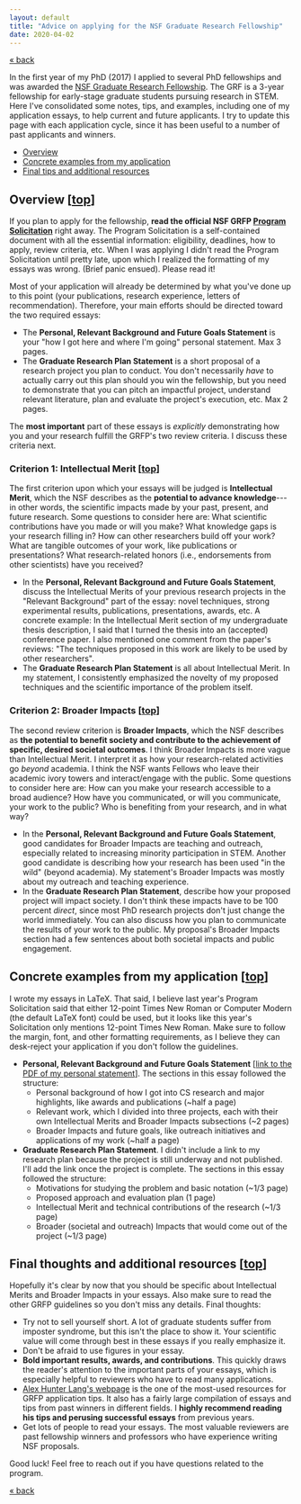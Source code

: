 ```yaml
---
layout: default
title: "Advice on applying for the NSF Graduate Research Fellowship"
date: 2020-04-02
---
```


[« back](./)

In the first year of my PhD (2017) I applied to several PhD fellowships and was awarded the <a href="https://www.nsfgrfp.org/" target="_blank">NSF Graduate Research Fellowship</a>.
The GRF is a 3-year fellowship for early-stage graduate students pursuing research in STEM. 
Here I've consolidated some notes, tips, and examples, including one of my application essays, to help current and future applicants.
I try to update this page with each application cycle,  since it has been useful to a number of past applicants and winners.

- [Overview](#overview)
- [Concrete examples from my application](#my-application)
- [Final tips and additional resources](#final-thoughts)

<!--
- [Overview](#overview)
  - [Criterion 1: Intellectual Merit](#intellectual-merit)
  - [Criterion 2: Broader Impacts](#broader-impacts)
- [Concrete examples from my application](#my-application)
- [Final tips and additional resources](#final-thoughts)
-->

## <a name="overview">Overview</a> [<a href="#top">top</a>]


If you  plan to apply for the fellowship, 
 __read the official NSF GRFP <a href="https://www.nsf.gov/pubs/2020/nsf20587/nsf20587.pdf" target="_blank">Program Solicitation</a>__ right away.
 The Program Solicitation is a self-contained document with all the essential information: eligibility, deadlines, how to apply, review criteria, etc.
When I was applying I didn't read the Program Solicitation until pretty late, upon which I realized the formatting of my essays was wrong.
(Brief panic ensued).
Please read it!

Most of your application will already be determined by what you've done up to this point
(your publications, research experience, letters of recommendation).
Therefore, your main efforts should be directed toward the two required essays: 

- The __Personal, Relevant Background and Future Goals Statement__ is your "how I got here and where I'm going" personal statement. Max 3 pages.
- The __Graduate Research Plan Statement__ is a short proposal of a research project you plan to conduct. 
You don't necessarily _have_ to actually carry out this plan should you win the fellowship, but you need to demonstrate that you can pitch an impactful project, understand relevant literature, plan and evaluate the project's execution, etc. Max 2 pages.

The __most important__ part of these essays is _explicitly_ demonstrating how you and your research fulfill the GRFP's two review criteria.
I discuss these criteria next.

### Criterion 1: Intellectual Merit [<a href="#top">top</a>]


The first criterion upon which your essays will be judged is __Intellectual Merit__, which the NSF describes as the __potential to advance knowledge__---in other words, the scientific impacts made by your past, present, and future research.
Some questions to consider here are:
What scientific contributions have you made or will you make? 
What knowledge gaps is your research filling in?
How can other researchers build off your work?
What are tangible outcomes of your work, like publications or presentations?
What research-related honors (i.e., endorsements from other scientists) have you received?

- In the __Personal, Relevant Background and Future Goals Statement__, discuss the Intellectual Merits of your previous research projects in the "Relevant Background" part of the essay: novel techniques, strong experimental results, publications, presentations, awards, etc.
A concrete example: In the Intellectual Merit section of my undergraduate thesis description, I said that I turned the thesis into an (accepted) conference paper. I also mentioned one comment from the paper's reviews:
"The techniques proposed in this work are likely to be used by other researchers".
- The __Graduate Research Plan Statement__ is all about Intellectual Merit. 
In my statement, I consistently emphasized the novelty of my proposed techniques and the scientific importance of the problem itself.


### Criterion 2: Broader Impacts [<a href="#top">top</a>]


The second review criterion is __Broader Impacts__, which the NSF describes as __the potential to benefit society and contribute to the achievement of specific, desired societal outcomes__.
I think Broader Impacts is more vague than Intellectual Merit.
I interpret it as how your research-related activities go  _beyond_ academia.
I think the NSF wants Fellows who leave their academic ivory towers and interact/engage with the public.
Some questions to consider here are:
How can you make your research accessible to a broad audience?
How have you communicated, or will you communicate, your work to the public?
Who is benefiting from your research, and in what way? 

- In the __Personal, Relevant Background and Future Goals Statement__, good candidates for Broader Impacts are teaching and outreach, especially related to increasing minority participation in STEM.
Another good candidate is describing how your research has been used "in the wild" (beyond academia).
My statement's Broader Impacts was mostly about my outreach and teaching experience.
- In the __Graduate Research Plan Statement__, describe how your proposed project will impact society.
I don't think these impacts have to be 100 percent _direct_, since  most PhD research projects don't just change the world immediately.
You can also discuss how you plan to communicate the results of your work to the public.
My proposal's Broader Impacts section had a few sentences about both societal impacts and public engagement.

## <a name="my-application">Concrete examples from my application</a> [<a href="#top">top</a>]


I wrote my essays in LaTeX. 
That said, 
I believe last year's Program Solicitation said that either 12-point Times New Roman or Computer Modern (the default LaTeX font) could be used, but it looks like this year's Solicitation only mentions 12-point Times New Roman.
Make sure to follow the margin, font, and other formatting requirements, as I believe they can desk-reject your application if you don't follow the guidelines.

- __Personal, Relevant Background and Future Goals Statement__ [<a href="/assets/pdf/nsf-personal.pdf" target="_blank">link to the PDF of my personal statement</a>]. The sections in this essay followed the structure:
  - Personal background of how I got into CS research and major highlights, like awards and publications (~half a page)
  - Relevant work, which I divided into three projects, each with their own Intellectual Merits and Broader Impacts subsections (~2 pages)
  - Broader Impacts and future goals, like outreach initiatives and applications of my work (~half a page)
- __Graduate Research Plan Statement__. I didn't include a link to my research plan because the project is still underway and not published. I'll add the link once the project is complete. 
The sections in this essay followed the structure:
  - Motivations for studying the problem and basic notation (~1/3 page)
  - Proposed approach and evaluation plan (1 page)
  - Intellectual Merit and technical contributions of the research (~1/3 page)
  - Broader (societal and outreach) Impacts that would come out of the project (~1/3 page)

## <a name="final-thoughts">Final thoughts and additional resources</a> [<a href="#top">top</a>]


Hopefully it's clear by now that you should be specific about  Intellectual Merits and Broader Impacts in your essays.
Also make sure to read the other GRFP guidelines so you don't miss any details.
Final thoughts:

- Try not to sell yourself short. A lot of graduate students suffer from imposter syndrome, but this isn't the place to show it. Your scientific value will come through best in these essays if you really emphasize it.
- Don't be afraid to use figures in your essay.
- __Bold important results, awards, and contributions__. This quickly draws the reader's attention to the important parts of your essays, which is especially helpful to reviewers who have to read many applications.
- <a href="http://www.alexhunterlang.com/nsf-fellowship" target="_blank">Alex Hunter Lang's webpage</a> is the one of the most-used resources for GRFP application tips. It also has a fairly large compilation of essays and tips from past winners in different fields. I __highly recommend reading his tips and perusing successful essays__ from previous years.
- Get lots of people to read your essays. The most valuable reviewers are past fellowship winners and professors who have experience writing NSF proposals.

Good luck! Feel free to reach out if you have questions related to the program.

[« back](./)
